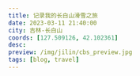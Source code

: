 ```yaml
---
title: 记录我的长白山滑雪之旅
date: 2023-03-11 21:40:00
city: 吉林-长白山
coords: [127.509126, 42.102361]
desc:
preview: /img/jilin/cbs_preview.jpg
tags: [blog, travel]
---
```

